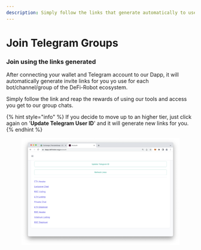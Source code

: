 ```yaml
---
description: Simply follow the links that generate automatically to use our tools.
---
```


# Join Telegram Groups

### Join using the links generated

After connecting your wallet and Telegram account to our Dapp, it will automatically generate invite links for you yo use for each bot/channel/group of the DeFi-Robot ecosystem.

Simply follow the link and reap the rewards of using our tools and access you get to our group chats.

{% hint style="info" %}
If you decide to move up to an higher tier, just click again on '**Update Telegram User ID**' and it will generate new links for you.
{% endhint %}

<figure><img src="../.gitbook/assets/Screenshot 2022-11-29 at 13.35.21.png" alt=""><figcaption></figcaption></figure>
